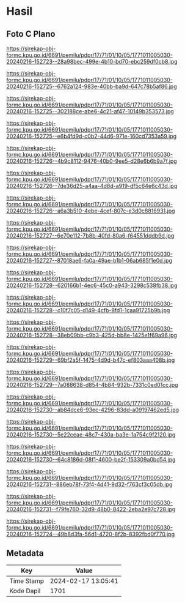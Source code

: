 # Hasil

## Foto C Plano

https://sirekap-obj-formc.kpu.go.id/6691/pemilu/pdpr/17/71/01/10/05/1771011005030-20240216-152723--28a98bec-499e-4b10-bd70-ebc259df0cb8.jpg

https://sirekap-obj-formc.kpu.go.id/6691/pemilu/pdpr/17/71/01/10/05/1771011005030-20240216-152725--6762a124-983e-40bb-ba9d-647c78b5af86.jpg

https://sirekap-obj-formc.kpu.go.id/6691/pemilu/pdpr/17/71/01/10/05/1771011005030-20240216-152725--302188ce-abe6-4c21-af47-10149b353573.jpg

https://sirekap-obj-formc.kpu.go.id/6691/pemilu/pdpr/17/71/01/10/05/1771011005030-20240216-152725--e6b4fd9d-c0b2-44d6-971e-160cd7353a59.jpg

https://sirekap-obj-formc.kpu.go.id/6691/pemilu/pdpr/17/71/01/10/05/1771011005030-20240216-152726--4b9c8112-9476-40b0-9ee5-d28e6b6b9a7f.jpg

https://sirekap-obj-formc.kpu.go.id/6691/pemilu/pdpr/17/71/01/10/05/1771011005030-20240216-152726--7de36d25-a4aa-4d8d-a919-df5c64e6c43d.jpg

https://sirekap-obj-formc.kpu.go.id/6691/pemilu/pdpr/17/71/01/10/05/1771011005030-20240216-152726--a6a3b510-4ebe-4cef-807c-e3d0c8816931.jpg

https://sirekap-obj-formc.kpu.go.id/6691/pemilu/pdpr/17/71/01/10/05/1771011005030-20240216-152727--6e70e112-7b8b-40fd-80a6-f64551dddb9d.jpg

https://sirekap-obj-formc.kpu.go.id/6691/pemilu/pdpr/17/71/01/10/05/1771011005030-20240216-152727--87018ae6-fa0a-49ae-b1b1-06ab685f1e0d.jpg

https://sirekap-obj-formc.kpu.go.id/6691/pemilu/pdpr/17/71/01/10/05/1771011005030-20240216-152728--620166b1-4ec6-45c0-a943-3298c538fb38.jpg

https://sirekap-obj-formc.kpu.go.id/6691/pemilu/pdpr/17/71/01/10/05/1771011005030-20240216-152728--c10f7c05-d149-4cfb-8fd1-1caa91725b9b.jpg

https://sirekap-obj-formc.kpu.go.id/6691/pemilu/pdpr/17/71/01/10/05/1771011005030-20240216-152728--38eb09bb-c9b3-425d-bb8e-1425e1f69a96.jpg

https://sirekap-obj-formc.kpu.go.id/6691/pemilu/pdpr/17/71/01/10/05/1771011005030-20240216-152729--69bf2a5f-1475-4d9d-b47c-ef803aaa408b.jpg

https://sirekap-obj-formc.kpu.go.id/6691/pemilu/pdpr/17/71/01/10/05/1771011005030-20240216-152729--7a088638-d854-4b84-932b-7331c0ed01cc.jpg

https://sirekap-obj-formc.kpu.go.id/6691/pemilu/pdpr/17/71/01/10/05/1771011005030-20240216-152730--ab84dce6-93ec-4296-83dd-a09197462ed5.jpg

https://sirekap-obj-formc.kpu.go.id/6691/pemilu/pdpr/17/71/01/10/05/1771011005030-20240216-152730--5e22ceae-48c7-430a-ba3e-1a754c9f2120.jpg

https://sirekap-obj-formc.kpu.go.id/6691/pemilu/pdpr/17/71/01/10/05/1771011005030-20240216-152730--64c8186d-08f1-4600-be2f-153309a0bd54.jpg

https://sirekap-obj-formc.kpu.go.id/6691/pemilu/pdpr/17/71/01/10/05/1771011005030-20240216-152731--886eb78f-73f4-4d41-9d32-f763cf3c05db.jpg

https://sirekap-obj-formc.kpu.go.id/6691/pemilu/pdpr/17/71/01/10/05/1771011005030-20240216-152731--f79fe760-32d9-48b0-8422-2eba2e97c728.jpg

https://sirekap-obj-formc.kpu.go.id/6691/pemilu/pdpr/17/71/01/10/05/1771011005030-20240216-152724--49b8d3fa-56d1-4720-8f2b-8392fbd0f770.jpg


## Metadata

| Key        | Value               |
| ---------- | ------------------- |
| Time Stamp | 2024-02-17 13:05:41 |
| Kode Dapil | 1701                |



